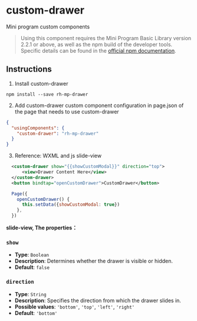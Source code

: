 # custom-drawer

Mini program custom components

> Using this component requires the Mini Program Basic Library version 2.2.1 or above, as well as the npm build of the developer tools. Specific details can be found in the [official npm documentation](https://developers.weixin.qq.com/miniprogram/dev/devtools/npm.html).

## Instructions

1. Install custom-drawer

```
npm install --save rh-mp-drawer
```

2. Add custom-drawer custom component configuration in page.json of the page that needs to use custom-drawer

```json
{
  "usingComponents": {
    "custom-drawer": "rh-mp-drawer"
  }
}
```

3. Reference: WXML and js slide-view

``` xml
  <custom-drawer show="{{showCustomModal}}" direction="top">
      <view>Drawer Content Here</view>
  </custom-drawer>
  <button bindtap="openCustomDrawer">CustomDrawer</button>
```

``` js
  Page({
    openCustomDrawer() {
      this.setData({showCustomModal: true})
    },
  })
```

**slide-view, The properties：**

### `show`

- **Type**: `Boolean`
- **Description**: Determines whether the drawer is visible or hidden.
- **Default**: `false`

### `direction`

- **Type**: `String`
- **Description**: Specifies the direction from which the drawer slides in.
- **Possible values**: `'bottom'`, `'top'`, `'left'`, `'right'`
- **Default**: `'bottom'`